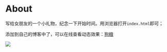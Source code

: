# About

写给女朋友的一个小礼物，纪念一下开始时间。用浏览器打开`index.html`即可；

添加到自己的博客中了，可以在线查看动态效果：[狗粮](http://www.corningsun.com/love "http://www.corningsun.com/love")

![](http://i.imgur.com/gLgcHe7.jpg)	
